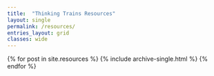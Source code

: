 ```yaml
---
title:  "Thinking Trains Resources"
layout: single
permalink: /resources/
entries_layout: grid
classes: wide
---
```


{% for post in site.resources %}
  {% include archive-single.html %}
{% endfor %}
